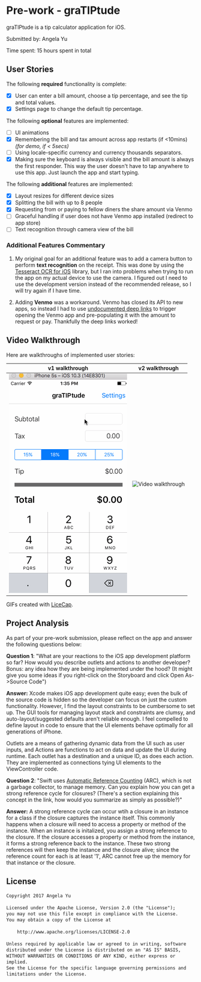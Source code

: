 # Pre-work - graTIPtude

graTIPtude is a tip calculator application for iOS.

Submitted by: Angela Yu

Time spent: 15 hours spent in total

## User Stories

The following **required** functionality is complete:

* [x] User can enter a bill amount, choose a tip percentage, and see the tip and total values.
* [x] Settings page to change the default tip percentage.

The following **optional** features are implemented:
* [ ] UI animations
* [x] Remembering the bill and tax amount across app restarts (if <10mins) *(for demo, if < 5secs)*
* [ ] Using locale-specific currency and currency thousands separators.
* [x] Making sure the keyboard is always visible and the bill amount is always the first responder. This way the user doesn't have to tap anywhere to use this app. Just launch the app and start typing.

The following **additional** features are implemented:
* [x] Layout resizes for different device sizes
* [x] Splitting the bill with up to 8 people
* [x] Requesting from or paying to fellow diners the share amount via Venmo
* [ ] Graceful handling if user does not have Venmo app installed (redirect to app store)
* [ ] Text recognition through camera view of the bill

### Additional Features Commentary
1. My original goal for an additional feature was to add a camera button to perform **text recognition** on the receipt. This was done by using the [Tesseract OCR for iOS](https://github.com/gali8/Tesseract-OCR-iOS) library, but I ran into problems when trying to run the app on my actual device to use the camera.  I figured out I need to use the development version instead of the recommended release, so I will try again if I have time.

2. Adding **Venmo** was a workaround. Venmo has closed its API to new apps, so instead I had to use [undocumented deep links](https://blog.alexbeals.com/posts/venmo-deeplinking) to trigger opening the Venmo app and pre-populating it with the amount to request or pay. Thankfully the deep links worked!

## Video Walkthrough 

Here are walkthroughs of implemented user stories:

| v1 walkthrough | v2 walkthrough |
|:----:|:----:|
| ![Video walkthrough](anim_gratiptude_v1.gif) | ![Video walkthrough](anim_gratiptude_v2.gif) |

GIFs created with [LiceCap](http://www.cockos.com/licecap/).

## Project Analysis

As part of your pre-work submission, please reflect on the app and answer the following questions below:

**Question 1**: "What are your reactions to the iOS app development platform so far? How would you describe outlets and actions to another developer? Bonus: any idea how they are being implemented under the hood? (It might give you some ideas if you right-click on the Storyboard and click Open As->Source Code")

**Answer:** Xcode makes iOS app development quite easy; even the bulk of the source code is hidden so the developer can focus on just the custom functionality. However, I find the layout constraints to be cumbersome to set up. The GUI tools for managing layout stack and constraints are clumsy, and auto-layout/suggested defaults aren't reliable enough. I feel compelled to define layout in code to ensure that the UI elements behave optimally for all generations of iPhone.

Outlets are a means of gathering dynamic data from the UI such as user inputs, and Actions are functions to act on data and update the UI during runtime. Each outlet has a destination and a unique ID, as does each action. They are implemented as connections tying UI elements to the ViewController code.

**Question 2**: "Swift uses [Automatic Reference Counting](https://developer.apple.com/library/content/documentation/Swift/Conceptual/Swift_Programming_Language/AutomaticReferenceCounting.html#//apple_ref/doc/uid/TP40014097-CH20-ID49) (ARC), which is not a garbage collector, to manage memory. Can you explain how you can get a strong reference cycle for closures? (There's a section explaining this concept in the link, how would you summarize as simply as possible?)"

**Answer:** A strong reference cycle can occur wtih a closure in an instance for a class if the closure captures the instance itself. This commonly happens when a closure will need to access a property or method of the instance. When an instance is initalized, you assign a strong reference to the closure. If the closure accesses a property or method from the instance, it forms a strong reference back to the instance. These two strong references will then keep the instance and the closure alive; since the reference count for each is at least '1', ARC cannot free up the memory for that instance or the closure.


## License

    Copyright 2017 Angela Yu

    Licensed under the Apache License, Version 2.0 (the "License");
    you may not use this file except in compliance with the License.
    You may obtain a copy of the License at

        http://www.apache.org/licenses/LICENSE-2.0

    Unless required by applicable law or agreed to in writing, software
    distributed under the License is distributed on an "AS IS" BASIS,
    WITHOUT WARRANTIES OR CONDITIONS OF ANY KIND, either express or implied.
    See the License for the specific language governing permissions and
    limitations under the License.
